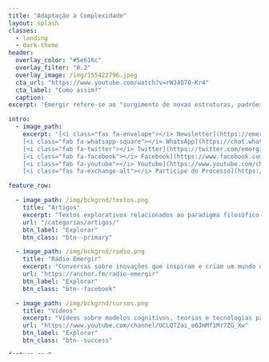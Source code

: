 ```yaml
---
title: "Adaptação à Complexidade"
layout: splash
classes:
  - landing
  - dark-theme
header:
  overlay_color: "#5e616c"
  overlay_filter: "0.2"
  overlay_image: /img/155422796.jpeg
  cta_url: "https://www.youtube.com/watch?v=rWJ4O70-Kr4"
  cta_label: "Como assim?"
  caption:
excerpt: 'Emergir refere-se ao "surgimento de novas estruturas, padrões e propriedades coerentes durante o processo de auto-organização em sistemas complexos." [*Jeffrey Goldstein*](http://www.anecdote.com/pdfs/papers/EmergenceAsAConsutructIssue1_1_3.pdf)'

intro:
  - image_path:
    excerpt: '[<i class="fas fa-envelope"></i> Newsletter](https://emergir.us16.list-manage.com/subscribe/post?u=28e41725851da04e2014a8180&id=06c739eed3){: .btn .btn--info}
    [<i class="fab fa-whatsapp-square"></i> WhatsApp](https://chat.whatsapp.com/4DzwqHLNBkMJ8gCQ3MEeLb){: .btn .btn--success}
    [<i class="fab fa-twitter"></i> Twitter](https://twitter.com/emergir_co){: .btn .btn--twitter}
    [<i class="fab fa-facebook"></i> Facebook](https://www.facebook.com/emergir.co){: .btn .btn--facebook}
    [<i class="fab fa-youtube"></i> Youtube](https://www.youtube.com/channel/UCLQTZai_e6JmMf1Mr7ZG_Xw){: .btn .btn--danger} &nbsp;
    [<i class="fas fa-exchange-alt"></i> Participe do Processo](https://docs.google.com/spreadsheets/d/1PU4k72QZ06FRlOnUlOjGE7M0btOqf5_zSVSSF4Hsxps/edit?usp=sharing){: .btn .btn--warning}'

feature_row:

  - image_path: /img/bckgrnd/textos.png
    title: "Artigos"
    excerpt: "Textos explorativos relacionados ao paradigma filosófico-científico da Complexidade."
    url: "/categorias/artigos/"
    btn_label: "Explorar"
    btn_class: "btn--primary"

  - image_path: /img/bckgrnd/radio.png
    title: "Rádio Emergir"
    excerpt: "Conversas sobre inovações que inspiram e criam um mundo de maior resiliência."
    url: "https://anchor.fm/radio-emergir"
    btn_label: "Explorar"
    btn_class: "btn--facebook"

  - image_path: /img/bckgrnd/cursos.png
    title: "Vídeos"
    excerpt: "Vídeos sobre modelos cognitivos, teorias e tecnologias para um mundo de interdependências."
    url: "https://www.youtube.com/channel/UCLQTZai_e6JmMf1Mr7ZG_Xw"
    btn_label: "Explorar"
    btn_class: "btn--success"

feature_row2:

- image_path: /img/ismapa/ismapa3.png
  title: "ISMAPA"
  excerpt: "Mapeamento e Análise da Rede de bolsistas do Instituto Social para Motivar, Apoiar e Reconhecer Talentos ([Ismart](http://www.ismart.org.br/))."
  url: "/ismapa/"
  btn_label: "Explorar"
  btn_class: "btn--info"
---
```


{% include feature_row id="intro" type="center" %}

# Conteúdo do Portal
&nbsp;

{% include feature_row %}

# Projetos
&nbsp;

{% include feature_row id="feature_row2" type="left" %}
